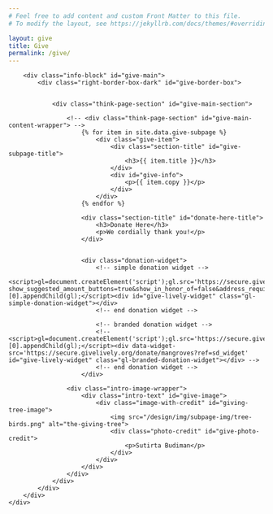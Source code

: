 ```yaml
---
# Feel free to add content and custom Front Matter to this file.
# To modify the layout, see https://jekyllrb.com/docs/themes/#overriding-theme-defaults

layout: give
title: Give
permalink: /give/
---
```


<head>
    <meta charset="UTF-8" />
    <meta name="viewport" content="width=device-width">
    <link rel="stylesheet" type="text/css" href="../css/readmore-styles.css" />
    <link rel="stylesheet" type="text/css" href="../css/styles.css" />

<body id="give-body">
    <div id="give-wrapper">

        <div class="info-block" id="give-main">
            <div class="right-border-box-dark" id="give-border-box">


                <div class="think-page-section" id="give-main-section">

                    <!-- <div class="think-page-section" id="give-main-content-wrapper"> -->
                        {% for item in site.data.give-subpage %}
                            <div class="give-item">
                                <div class="section-title" id="give-subpage-title">
                                    <h3>{{ item.title }}</h3>
                                </div>
                                <div id="give-info">
                                    <p>{{ item.copy }}</p>
                                </div>
                            </div>
                        {% endfor %}

                        <div class="section-title" id="donate-here-title">
                            <h3>Donate Here</h3>
                            <p>We cordially thank you!</p>
                        </div>


                        <div class="donation-widget">
                            <!-- simple donation widget -->
                            <script>gl=document.createElement('script');gl.src='https://secure.givelively.org/widgets/simple_donation/mangroves.js?show_suggested_amount_buttons=true&show_in_honor_of=false&address_required=false&has_required_custom_question=null&suggested_donation_amounts[]=50&suggested_donation_amounts[]=100&suggested_donation_amounts[]=500&suggested_donation_amounts[]=1000';document.getElementsByTagName('head')[0].appendChild(gl);</script><div id="give-lively-widget" class="gl-simple-donation-widget"></div>
                            <!-- end donation widget -->

                            <!-- branded donation widget -->
                            <!-- <script>gl=document.createElement('script');gl.src='https://secure.givelively.org/widgets/branded_donation/mangroves.js';document.getElementsByTagName('head')[0].appendChild(gl);</script><div data-widget-src='https://secure.givelively.org/donate/mangroves?ref=sd_widget' id="give-lively-widget" class="gl-branded-donation-widget"></div> -->
                            <!-- end donation widget -->
                        </div>

                    <div class="intro-image-wrapper">
                        <div class="intro-text" id="give-image">
                            <div class="image-with-credit" id="giving-tree-image">
                                <img src="/design/img/subpage-img/tree-birds.png" alt="the-giving-tree">
                                <div class="photo-credit" id="give-photo-credit">
                                    <p>Sutirta Budiman</p>
                                </div>
                            </div>
                        </div>
                    </div>
                </div>
            </div>
        </div>
    </div>

</body>

